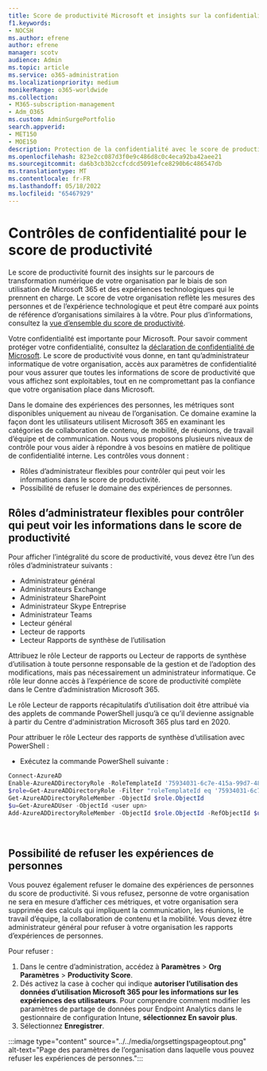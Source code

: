 ```yaml
---
title: Score de productivité Microsoft et insights sur la confidentialité
f1.keywords:
- NOCSH
ms.author: efrene
author: efrene
manager: scotv
audience: Admin
ms.topic: article
ms.service: o365-administration
ms.localizationpriority: medium
monikerRange: o365-worldwide
ms.collection:
- M365-subscription-management
- Adm_O365
ms.custom: AdminSurgePortfolio
search.appverid:
- MET150
- MOE150
description: Protection de la confidentialité avec le score de productivité.
ms.openlocfilehash: 823e2cc087d3f0e9c486d8c0c4eca92ba42aee21
ms.sourcegitcommit: da6b3cb3b2ccfcdcd5091efce8290b6c486547db
ms.translationtype: MT
ms.contentlocale: fr-FR
ms.lasthandoff: 05/18/2022
ms.locfileid: "65467929"
---
```

# <a name="privacy-controls-for-productivity-score"></a>Contrôles de confidentialité pour le score de productivité

Le score de productivité fournit des insights sur le parcours de transformation numérique de votre organisation par le biais de son utilisation de Microsoft 365 et des expériences technologiques qui le prennent en charge.  Le score de votre organisation reflète les mesures des personnes et de l’expérience technologique et peut être comparé aux points de référence d’organisations similaires à la vôtre. Pour plus d’informations, consultez la [vue d’ensemble du score de productivité](productivity-score.md).

Votre confidentialité est importante pour Microsoft. Pour savoir comment protéger votre confidentialité, consultez la [déclaration de confidentialité de Microsoft](https://privacy.microsoft.com/privacystatement). Le score de productivité vous donne, en tant qu’administrateur informatique de votre organisation, accès aux paramètres de confidentialité pour vous assurer que toutes les informations de score de productivité que vous affichez sont exploitables, tout en ne compromettant pas la confiance que votre organisation place dans Microsoft.

Dans le domaine des expériences des personnes, les métriques sont disponibles uniquement au niveau de l’organisation. Ce domaine examine la façon dont les utilisateurs utilisent Microsoft 365 en examinant les catégories de collaboration de contenu, de mobilité, de réunions, de travail d’équipe et de communication. Nous vous proposons plusieurs niveaux de contrôle pour vous aider à répondre à vos besoins en matière de politique de confidentialité interne.
Les contrôles vous donnent :

- Rôles d’administrateur flexibles pour contrôler qui peut voir les informations dans le score de productivité.
- Possibilité de refuser le domaine des expériences de personnes.

## <a name="flexible-admin-roles-to-control-who-can-see-the-information-in-productivity-score"></a>Rôles d’administrateur flexibles pour contrôler qui peut voir les informations dans le score de productivité

Pour afficher l’intégralité du score de productivité, vous devez être l’un des rôles d’administrateur suivants :

- Administrateur général
- Administrateurs Exchange
- Administrateur SharePoint
- Administrateur Skype Entreprise
- Administrateur Teams
- Lecteur général
- Lecteur de rapports
- Lecteur Rapports de synthèse de l’utilisation

Attribuez le rôle Lecteur de rapports ou Lecteur de rapports de synthèse d’utilisation à toute personne responsable de la gestion et de l’adoption des modifications, mais pas nécessairement un administrateur informatique. Ce rôle leur donne accès à l’expérience de score de productivité complète dans le Centre d’administration Microsoft 365.

Le rôle Lecteur de rapports récapitulatifs d’utilisation doit être attribué via des applets de commande PowerShell jusqu’à ce qu’il devienne assignable à partir du Centre d'administration Microsoft 365 plus tard en 2020.

Pour attribuer le rôle Lecteur des rapports de synthèse d’utilisation avec PowerShell :

- Exécutez la commande PowerShell suivante :

```powershell
Connect-AzureAD
Enable-AzureADDirectoryRole -RoleTemplateId '75934031-6c7e-415a-99d7-48dbd49e875e'
$role=Get-AzureADDirectoryRole -Filter "roleTemplateId eq '75934031-6c7e-415a-99d7-48dbd49e875e'"
Get-AzureADDirectoryRoleMember -ObjectId $role.ObjectId
$u=Get-AzureADUser -ObjectId <user upn>
Add-AzureADDirectoryRoleMember -ObjectId $role.ObjectId -RefObjectId $u.ObjectId
```

</br>


## <a name="capability-to-opt-out-of-people-experiences"></a>Possibilité de refuser les expériences de personnes

Vous pouvez également refuser le domaine des expériences de personnes du score de productivité. Si vous refusez, personne de votre organisation ne sera en mesure d’afficher ces métriques, et votre organisation sera supprimée des calculs qui impliquent la communication, les réunions, le travail d’équipe, la collaboration de contenu et la mobilité. Vous devez être administrateur général pour refuser à votre organisation les rapports d’expériences de personnes.

Pour refuser :

1. Dans le centre d’administration, accédez à **Paramètres**  >   **Org Paramètres** >  **Productivity Score**.
2. Dés activez la case à cocher qui indique **autoriser l’utilisation des données d’utilisation Microsoft 365 pour les informations sur les expériences des utilisateurs**. Pour comprendre comment modifier les paramètres de partage de données pour Endpoint Analytics dans le gestionnaire de configuration Intune, **sélectionnez En savoir plus**.
3. Sélectionnez  **Enregistrer**.

:::image type="content" source="../../media/orgsettingspageoptout.png" alt-text="Page des paramètres de l’organisation dans laquelle vous pouvez refuser les expériences de personnes.":::
